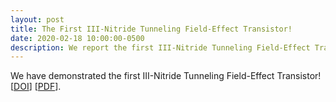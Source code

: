 ```yaml
---
layout: post
title: The First III-Nitride Tunneling Field-Effect Transistor!
date: 2020-02-18 10:00:00-0500
description: We report the first III-Nitride Tunneling Field-Effect Transistor! in <i>Applied Physics Letters</i>!
---
```

We have demonstrated the first III-Nitride Tunneling Field-Effect Transistor! [<a href="https://doi.org/10.1063/1.5132329" target="\_blank">DOI</a>] [<a href="{{ '20200218_APL_GaN_TFET.pdf' | prepend: '/assets/pdf/' | prepend: site.baseurl | prepend: site.url }}" target="\_blank">PDF</a>].
